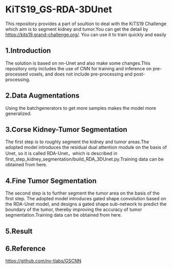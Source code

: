 # KiTS19_GS-RDA-3DUnet
This repository provides a part of soultion to deal with the KiTS19 Challenge which aim is to segment kidney and tumor.You can get the detail by https://kits19.grand-challenge.org/. You can use it to train quickly and easily
## 1.Introduction
The solution is based on nn-Unet and also make some changes.This repository only includes the use of CNN for training and inference on pre-processed voxels, and does not include pre-processing and post-processing.
## 2.Data Augmentations
Using the batchgenerators to get more samples makes the model more generalized.
## 3.Corse Kidney-Tumor Segmentation
The first step is to roughly segment the kidney and tumor areas.The adopted model introduces the residual dual attention module on the basis of Unet, so it is called RDA-Unet，which is described in first_step_kidney_segmentation/build_RDA_3DUnet.py.Training data can be obtained from here.
## 4.Fine Tumor Segmentation
The second step is to further segment the tumor area on the basis of the first step. The adopted model introduces gated shape convolution based on the RDA-Unet model, and designs a gated shape sub-network to predict the boundary of the tumor, thereby improving the accuracy of tumor segmentation.Training data can be obtained from here.
## 5.Result

## 6.Reference
https://github.com/nv-tlabs/GSCNN
